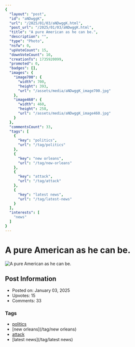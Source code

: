 ```yaml
---
{
  "layout": "post",
  "id": "aNDwggK",
  "url": "/2025/01/03/aNDwggK.html",
  "post_url": "/2025/01/03/aNDwggK.html",
  "title": "A pure American as he can be.",
  "description": "",
  "type": "Photo",
  "nsfw": 0,
  "upVoteCount": 15,
  "downVoteCount": 10,
  "creationTs": 1735920099,
  "promoted": 0,
  "badges": [],
  "images": {
    "image700": {
      "width": 700,
      "height": 393,
      "url": "/assets/media/aNDwggK_image700.jpg"
    },
    "image460": {
      "width": 460,
      "height": 258,
      "url": "/assets/media/aNDwggK_image460.jpg"
    }
  },
  "commentsCount": 33,
  "tags": [
    {
      "key": "politics",
      "url": "/tag/politics"
    },
    {
      "key": "new orleans",
      "url": "/tag/new-orleans"
    },
    {
      "key": "attack",
      "url": "/tag/attack"
    },
    {
      "key": "latest news",
      "url": "/tag/latest-news"
    }
  ],
  "interests": [
    "news"
  ]
}
---
```


# A pure American as he can be.

![A pure American as he can be.](/assets/media/aNDwggK_image700.jpg)

## Post Information

- Posted on: January 03, 2025
- Upvotes: 15
- Comments: 33

### Tags

- [politics](/tag/politics)
- [new orleans](/tag/new orleans)
- [attack](/tag/attack)
- [latest news](/tag/latest news)
